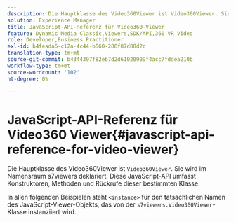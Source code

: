 ```yaml
---
description: Die Hauptklasse des Video360Viewer ist Video360Viewer. Sie wird im Namensraum s7viewers deklariert. Diese JavaScript-API umfasst Konstruktoren, Methoden und Rückrufe dieser bestimmten Klasse.
solution: Experience Manager
title: JavaScript-API-Referenz für Video360-Viewer
feature: Dynamic Media Classic,Viewers,SDK/API,360 VR Video
role: Developer,Business Practitioner
exl-id: b4feada6-c12a-4c44-b560-286f87d88d2c
translation-type: tm+mt
source-git-commit: b4344397f82eb7d2d61020909f4acc7fddea210b
workflow-type: tm+mt
source-wordcount: '102'
ht-degree: 0%

---
```


# JavaScript-API-Referenz für Video360 Viewer{#javascript-api-reference-for-video-viewer}

Die Hauptklasse des Video360Viewer ist `Video360Viewer`. Sie wird im Namensraum s7viewers deklariert. Diese JavaScript-API umfasst Konstruktoren, Methoden und Rückrufe dieser bestimmten Klasse.

In allen folgenden Beispielen steht `<instance>` für den tatsächlichen Namen des JavaScript-Viewer-Objekts, das von der `s7viewers.Video360Viewer`-Klasse instanziiert wird.
